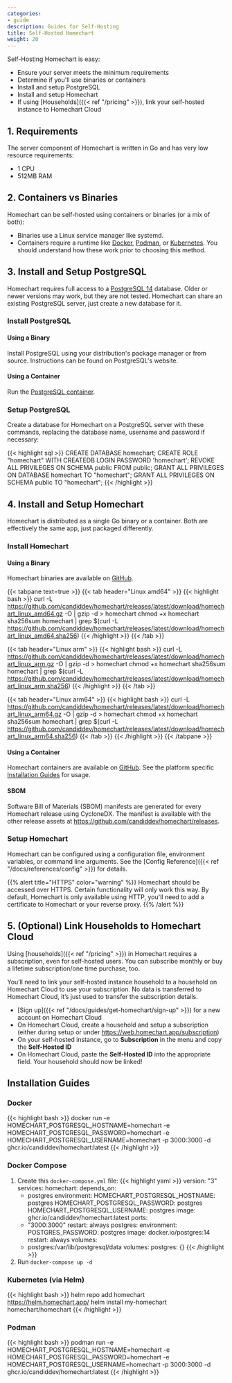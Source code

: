 ```yaml
---
categories:
- guide
description: Guides for Self-Hosting
title: Self-Hosted Homechart
weight: 20
---
```


Self-Hosting Homechart is easy:

- Ensure your server meets the minimum requirements
- Determine if you'll use binaries or containers
- Install and setup PostgreSQL
- Install and setup Homechart
- If using [Households]({{< ref "/pricing" >}}), link your self-hosted instance to Homechart Cloud

## 1. Requirements

The server component of Homechart is written in Go and has very low resource requirements:

- 1 CPU
- 512MB RAM

## 2. Containers vs Binaries

Homechart can be self-hosted using containers or binaries (or a mix of both):

- Binaries use a Linux service manager like systemd.
- Containers require a runtime like [Docker](https://docs.docker.com/get-docker/), [Podman](https://podman.io/), or [Kubernetes](https://kubernetes.io/).  You should understand how these work prior to choosing this method.

## 3. Install and Setup PostgreSQL

Homechart requires full access to a [PostgreSQL 14](https://www.postgresql.org/download/) database. Older or newer versions may work, but they are not tested.  Homechart can share an existing PostgreSQL server, just create a new database for it.

### Install PostgreSQL

#### Using a Binary

Install PostgreSQL using your distribution's package manager or from source.  Instructions can be found on PostgreSQL's website.

#### Using a Container

Run the [PostgreSQL container](https://hub.docker.com/_/postgres).

### Setup PostgreSQL

Create a database for Homechart on a PostgreSQL server with these commands, replacing the database name, username and password if necessary:

{{< highlight sql >}}
CREATE DATABASE homechart;
CREATE ROLE "homechart" WITH CREATEDB LOGIN PASSWORD 'homechart';
REVOKE ALL PRIVILEGES ON SCHEMA public FROM public;
GRANT ALL PRIVILEGES ON DATABASE homechart TO "homechart";
GRANT ALL PRIVILEGES ON SCHEMA public TO "homechart";
{{< /highlight >}}

## 4. Install and Setup Homechart

Homechart is distributed as a single Go binary or a container.  Both are effectively the same app, just packaged differently.

### Install Homechart

#### Using a Binary

Homechart binaries are available on [GitHub](https://github.com/candiddev/homechart/releases).

{{< tabpane text=true >}}
{{< tab header="Linux amd64" >}}
{{< highlight bash >}}
curl -L https://github.com/candiddev/homechart/releases/latest/download/homechart_linux_amd64.gz -O | gzip -d > homechart
chmod +x homechart
sha256sum homechart | grep $(curl -L https://github.com/candiddev/homechart/releases/latest/download/homechart_linux_amd64.sha256)
{{< /highlight >}}
{{< /tab >}}

{{< tab header="Linux arm" >}}
{{< highlight bash >}}
curl -L https://github.com/candiddev/homechart/releases/latest/download/homechart_linux_arm.gz -O | gzip -d > homechart
chmod +x homechart
sha256sum homechart | grep $(curl -L https://github.com/candiddev/homechart/releases/latest/download/homechart_linux_arm.sha256)
{{< /highlight >}}
{{< /tab >}}

{{< tab header="Linux arm64" >}}
{{< highlight bash >}}
curl -L https://github.com/candiddev/homechart/releases/latest/download/homechart_linux_arm64.gz -O | gzip -d > homechart
chmod +x homechart
sha256sum homechart | grep $(curl -L https://github.com/candiddev/homechart/releases/latest/download/homechart_linux_arm64.sha256)
{{< /tab >}}
{{< /highlight >}}
{{< /tabpane >}}

#### Using a Container

Homechart containers are available on [GitHub](https://github.com/candiddev/homechart/pkgs/container/homechart).  See the platform specific [Installation Guides](#installation-guides) for usage.

#### SBOM

Software Bill of Materials (SBOM) manifests are generated for every Homechart release using CycloneDX.  The manifest is available with the other release assets at https://github.com/candiddev/homechart/releases.

### Setup Homechart

Homechart can be configured using a configuration file, environment variables, or command line arguments.  See the [Config Reference]({{< ref "/docs/references/config" >}}) for details.

{{% alert title="HTTPS" color="warning" %}}
Homechart should be accessed over HTTPS.  Certain functionality will only work this way.  By default, Homechart is only available using HTTP, you'll need to add a certificate to Homechart or your reverse proxy.
{{% /alert %}}

## 5. (Optional) Link Households to Homechart Cloud

Using [households]({{< ref "/pricing" >}}) in Homechart requires a subscription, even for self-hosted users. You can subscribe monthly or buy a lifetime subscription/one time purchase, too.

You’ll need to link your self-hosted instance household to a household on Homechart Cloud to use your subscription. No data is transferred to Homechart Cloud, it’s just used to transfer the subscription details.

- [Sign up]({{< ref "/docs/guides/get-homechart/sign-up" >}}) for a new account on Homechart Cloud
- On Homechart Cloud, create a household and setup a subscription (either during setup or under https://web.homechart.app/subscription)
- On your self-hosted instance, go to **Subscription** in the menu and copy the **Self-Hosted ID**
- On Homechart Cloud, paste the **Self-Hosted ID** into the appropriate field. Your household should now be linked!

## Installation Guides

### Docker

{{< highlight bash >}}
docker run -e HOMECHART_POSTGRESQL_HOSTNAME=homechart -e HOMECHART_POSTGRESQL_PASSWORD=homechart -e HOMECHART_POSTGRESQL_USERNAME=homechart -p 3000:3000 -d ghcr.io/candiddev/homechart:latest
{{< /highlight >}}

### Docker Compose

1. Create this `docker-compose.yml` file:
{{< highlight yaml >}}
version: "3"
services:
  homechart:
    depends_on:
      - postgres
    environment:
      HOMECHART_POSTGRESQL_HOSTNAME: postgres
      HOMECHART_POSTGRESQL_PASSWORD: postgres
      HOMECHART_POSTGRESQL_USERNAME: postgres
    image: ghcr.io/candiddev/homechart:latest
    ports:
      - "3000:3000"
    restart: always
  postgres:
    environment:
      POSTGRES_PASSWORD: postgres
    image: docker.io/postgres:14
    restart: always
    volumes:
      - postgres:/var/lib/postgresql/data
volumes:
  postgres: {}
{{< /highlight >}}
2. Run `docker-compose up -d`

### Kubernetes (via Helm)

{{< highlight bash >}}
helm repo add homechart https://helm.homechart.app/
helm install my-homechart homechart/homechart
{{< /highlight >}}

### Podman

{{< highlight bash >}}
podman run -e HOMECHART_POSTGRESQL_HOSTNAME=homechart -e HOMECHART_POSTGRESQL_PASSWORD=homechart -e HOMECHART_POSTGRESQL_USERNAME=homechart -p 3000:3000 -d ghcr.io/candiddev/homechart:latest
{{< /highlight >}}
